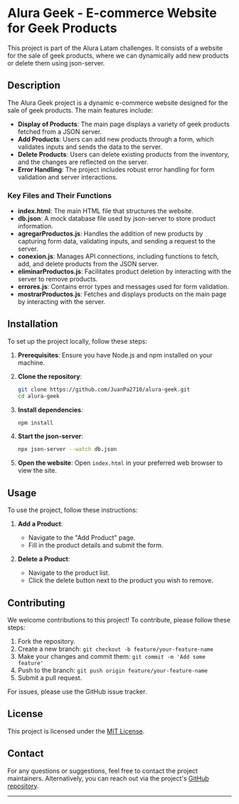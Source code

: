 # Alura Geek - E-commerce Website for Geek Products

This project is part of the Alura Latam challenges. It consists of a website for the sale of geek products, where we can dynamically add new products or delete them using json-server.

## Description

The Alura Geek project is a dynamic e-commerce website designed for the sale of geek products. The main features include:

- **Display of Products**: The main page displays a variety of geek products fetched from a JSON server.
- **Add Products**: Users can add new products through a form, which validates inputs and sends the data to the server.
- **Delete Products**: Users can delete existing products from the inventory, and the changes are reflected on the server.
- **Error Handling**: The project includes robust error handling for form validation and server interactions.

### Key Files and Their Functions

- **index.html**: The main HTML file that structures the website.
- **db.json**: A mock database file used by json-server to store product information.
- **agregarProductos.js**: Handles the addition of new products by capturing form data, validating inputs, and sending a request to the server.
- **conexion.js**: Manages API connections, including functions to fetch, add, and delete products from the JSON server.
- **eliminarProductos.js**: Facilitates product deletion by interacting with the server to remove products.
- **errores.js**: Contains error types and messages used for form validation.
- **mostrarProductos.js**: Fetches and displays products on the main page by interacting with the server.

## Installation

To set up the project locally, follow these steps:

1. **Prerequisites**: Ensure you have Node.js and npm installed on your machine.

2. **Clone the repository**:
    ```sh
    git clone https://github.com/JuanPa2710/alura-geek.git
    cd alura-geek
    ```

3. **Install dependencies**:
    ```sh
    npm install
    ```

4. **Start the json-server**:
    ```sh
    npx json-server --watch db.json
    ```

5. **Open the website**: Open `index.html` in your preferred web browser to view the site.

## Usage

To use the project, follow these instructions:

1. **Add a Product**:
   - Navigate to the "Add Product" page.
   - Fill in the product details and submit the form.

2. **Delete a Product**:
   - Navigate to the product list.
   - Click the delete button next to the product you wish to remove.

## Contributing

We welcome contributions to this project! To contribute, please follow these steps:

1. Fork the repository.
2. Create a new branch: `git checkout -b feature/your-feature-name`
3. Make your changes and commit them: `git commit -m 'Add some feature'`
4. Push to the branch: `git push origin feature/your-feature-name`
5. Submit a pull request.

For issues, please use the GitHub issue tracker.

## License

This project is licensed under the [MIT License](https://github.com/JuanPa2710/alura-geek/blob/main/LICENSE).

## Contact

For any questions or suggestions, feel free to contact the project maintainers. Alternatively, you can reach out via the project's [GitHub repository](https://github.com/JuanPa2710/alura-geek).

---


